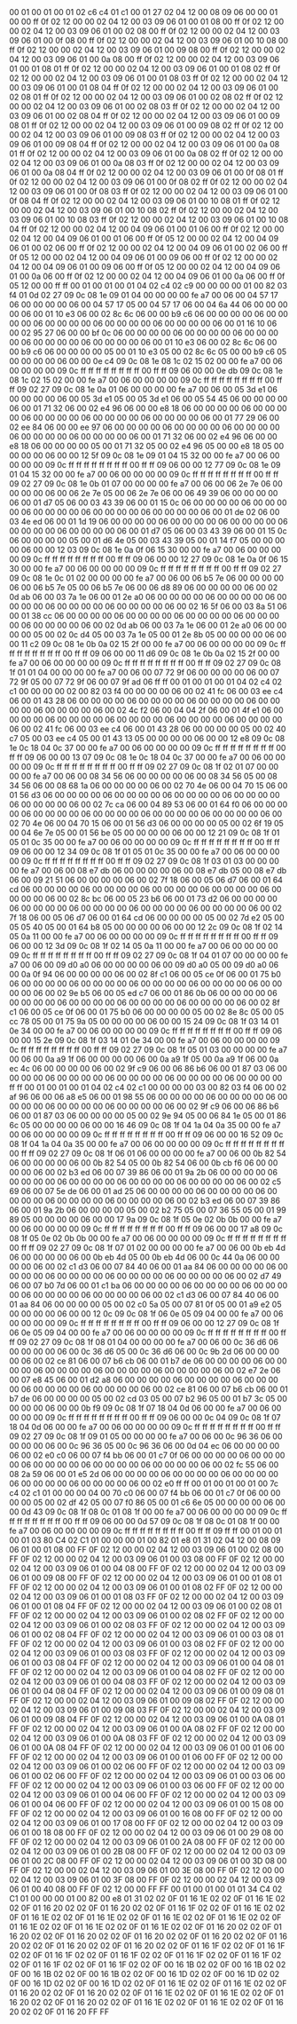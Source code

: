 <METERDATA>
<OBISCODES>
00 01 00 01 00 01 02 c6 c4 01 c1 00 01 27 02 04 12 00 08 09 06 00 00 01 00 00 ff 0f 02 12 00 00 02 04 12 00 03 09 06 01 00 01 08 00 ff 0f 02 12 00 00 02 04 12 00 03 09 06 01 00 02 08 00 ff 0f 02 12 00 00 02 04 12 00 03 09 06 01 00 0f 08 00 ff 0f 02 12 00 00 02 04 12 00 03 09 06 01 00 10 08 00 ff 0f 02 12 00 00 02 04 12 00 03 09 06 01 00 09 08 00 ff 0f 02 12 00 00 02 04 12 00 03 09 06 01 00 0a 08 00 ff 0f 02 12 00 00 02 04 12 00 03 09 06 01 00 01 08 01 ff 0f 02 12 00 00 02 04 12 00 03 09 06 01 00 01 08 02 ff 0f 02 12 00 00 02 04 12 00 03 09 06 01 00 01 08 03 ff 0f 02 12 00 00 02 04 12 00 03 09 06 01 00 01 08 04 ff 0f 02 12 00 00 02 04 12 00 03 09 06 01 00 02 08 01 ff 0f 02 12 00 00 02 04 12 00 03 09 06 01 00 02 08 02 ff 0f 02 12 00 00 02 04 12 00 03 09 06 01 00 02 08 03 ff 0f 02 12 00 00 02 04 12 00 03 09 06 01 00 02 08 04 ff 0f 02 12 00 00 02 04 12 00 03 09 06 01 00 09 08 01 ff 0f 02 12 00 00 02 04 12 00 03 09 06 01 00 09 08 02 ff 0f 02 12 00 00 02 04 12 00 03 09 06 01 00 09 08 03 ff 0f 02 12 00 00 02 04 12 00 03 09 06 01 00 09 08 04 ff 0f 02 12 00 00 02 04 12 00 03 09 06 01 00 0a 08 01 ff 0f 02 12 00 00 02 04 12 00 03 09 06 01 00 0a 08 02 ff 0f 02 12 00 00 02 04 12 00 03 09 06 01 00 0a 08 03 ff 0f 02 12 00 00 02 04 12 00 03 09 06 01 00 0a 08 04 ff 0f 02 12 00 00 02 04 12 00 03 09 06 01 00 0f 08 01 ff 0f 02 12 00 00 02 04 12 00 03 09 06 01 00 0f 08 02 ff 0f 02 12 00 00 02 04 12 00 03 09 06 01 00 0f 08 03 ff 0f 02 12 00 00 02 04 12 00 03 09 06 01 00 0f 08 04 ff 0f 02 12 00 00 02 04 12 00 03 09 06 01 00 10 08 01 ff 0f 02 12 00 00 02 04 12 00 03 09 06 01 00 10 08 02 ff 0f 02 12 00 00 02 04 12 00 03 09 06 01 00 10 08 03 ff 0f 02 12 00 00 02 04 12 00 03 09 06 01 00 10 08 04 ff 0f 02 12 00 00 02 04 12 00 04 09 06 01 00 01 06 00 ff 0f 02 12 00 00 02 04 12 00 04 09 06 01 00 01 06 00 ff 0f 05 12 00 00 02 04 12 00 04 09 06 01 00 02 06 00 ff 0f 02 12 00 00 02 04 12 00 04 09 06 01 00 02 06 00 ff 0f 05 12 00 00 02 04 12 00 04 09 06 01 00 09 06 00 ff 0f 02 12 00 00 02 04 12 00 04 09 06 01 00 09 06 00 ff 0f 05 12 00 00 02 04 12 00 04 09 06 01 00 0a 06 00 ff 0f 02 12 00 00 02 04 12 00 04 09 06 01 00 0a 06 00 ff 0f 05 12 00 00 ff ff 
</OBISCODES>
<OBISDATA>
00 01 00 01 00 01 04 02 c4 02 c9 00 00 00 00 01 00 82 03 f4 01 0d 02 27 09 0c 08 1e 09 01 04 00 00 00 00 fe a7 00 06 00 04 57 17 06 00 00 00 00 06 00 04 57 17 05 00 04 57 17 06 00 04 6a 44 06 00 00 00 00 06 00 01 10 e3 06 00 02 8c 6c 06 00 00 b9 c6 06 00 00 00 00 06 00 00 00 00 06 00 00 00 00 06 00 00 00 00 06 00 00 00 00 06 00 01 16 10 06 00 02 95 27 06 00 00 bf 0c 06 00 00 00 00 06 00 00 00 00 06 00 00 00 00 06 00 00 00 00 06 00 00 00 00 06 00 01 10 e3 06 00 02 8c 6c 06 00 00 b9 c6 06 00 00 00 00 05 00 01 10 e3 05 00 02 8c 6c 05 00 00 b9 c6 05 00 00 00 00 06 00 00 0e c4 09 0c 08 1e 08 1c 02 15 02 00 00 fe a7 00 06 00 00 00 00 09 0c ff ff ff ff ff ff ff ff 00 ff ff 09 06 00 00 0e db 09 0c 08 1e 08 1c 02 15 02 00 00 fe a7 00 06 00 00 00 00 09 0c ff ff ff ff ff ff ff ff 00 ff ff 09 02 27 09 0c 08 1e 0a 01 06 00 00 00 00 fe a7 00 06 00 05 3d e1 06 00 00 00 00 06 00 05 3d e1 05 00 05 3d e1 06 00 05 54 45 06 00 00 00 00 06 00 01 71 32 06 00 02 e4 96 06 00 00 e8 18 06 00 00 00 00 06 00 00 00 00 06 00 00 00 00 06 00 00 00 00 06 00 00 00 00 06 00 01 77 29 06 00 02 ee 84 06 00 00 ee 97 06 00 00 00 00 06 00 00 00 00 06 00 00 00 00 06 00 00 00 00 06 00 00 00 00 06 00 01 71 32 06 00 02 e4 96 06 00 00 e8 18 06 00 00 00 00 05 00 01 71 32 05 00 02 e4 96 05 00 00 e8 18 05 00 00 00 00 06 00 00 12 5f 09 0c 08 1e 09 01 04 15 32 00 00 fe a7 00 06 00 00 00 00 09 0c ff ff ff ff ff ff ff ff 00 ff ff 09 06 00 00 12 77 09 0c 08 1e 09 01 04 15 32 00 00 fe a7 00 06 00 00 00 00 09 0c ff ff ff ff ff ff ff ff 00 ff ff 09 02 27 09 0c 08 1e 0b 01 07 00 00 00 00 fe a7 00 06 00 06 2e 7e 06 00 00 00 00 06 00 06 2e 7e 05 00 06 2e 7e 06 00 06 49 39 06 00 00 00 00 06 00 01 d7 05 06 00 03 43 39 06 00 01 15 0c 06 00 00 00 00 06 00 00 00 00 06 00 00 00 00 06 00 00 00 00 06 00 00 00 00 06 00 01 de 02 06 00 03 4e ed 06 00 01 1d 19 06 00 00 00 00 06 00 00 00 00 06 00 00 00 00 06 00 00 00 00 06 00 00 00 00 06 00 01 d7 05 06 00 03 43 39 06 00 01 15 0c 06 00 00 00 00 05 00 01 d6 4e 05 00 03 43 39 05 00 01 14 f7 05 00 00 00 00 06 00 00 12 03 09 0c 08 1e 0a 0f 06 15 30 00 00 fe a7 00 06 00 00 00 00 09 0c ff ff ff ff ff ff ff ff 00 ff ff 09 06 00 00 12 27 09 0c 08 1e 0a 0f 06 15 30 00 00 fe a7 00 06 00 00 00 00 09 0c ff ff ff ff ff ff ff ff 00 ff ff 09 02 27 09 0c 08 1e 0c 01 02 00 00 00 00 fe a7 00 06 00 06 b5 7e 06 00 00 00 00 06 00 06 b5 7e 05 00 06 b5 7e 06 00 06 d8 89 06 00 00 00 00 06 00 02 0d ab 06 00 03 7a 1e 06 00 01 2e a0 06 00 00 00 00 06 00 00 00 00 06 00 00 00 00 06 00 00 00 00 06 00 00 00 00 06 00 02 16 5f 06 00 03 8a 51 06 00 01 38 cc 06 00 00 00 00 06 00 00 00 00 06 00 00 00 00 06 00 00 00 00 06 00 00 00 00 06 00 02 0d ab 06 00 03 7a 1e 06 00 01 2e a0 06 00 00 00 00 05 00 02 0c d4 05 00 03 7a 1e 05 00 01 2e 8b 05 00 00 00 00 06 00 00 11 c2 09 0c 08 1e 0b 0a 02 15 2f 00 00 fe a7 00 06 00 00 00 00 09 0c ff ff ff ff ff ff ff ff 00 ff ff 09 06 00 00 11 d6 09 0c 08 1e 0b 0a 02 15 2f 00 00 fe a7 00 06 00 00 00 00 09 0c ff ff ff ff ff ff ff ff 00 ff ff 09 02 27 09 0c 08 1f 01 01 04 00 00 00 00 fe a7 00 06 00 07 72 9f 06 00 00 00 00 06 00 07 72 9f 05 00 07 72 9f 06 00 07 9f ad 06 ff ff 
00 01 00 01 00 01 04 02 c4 02 c1 00 00 00 00 02 00 82 03 f4 00 00 00 00 06 00 02 41 fc 06 00 03 ee c4 06 00 01 43 28 06 00 00 00 00 06 00 00 00 00 06 00 00 00 00 06 00 00 00 00 06 00 00 00 00 06 00 02 4c f2 06 00 04 04 2f 06 00 01 4f e1 06 00 00 00 00 06 00 00 00 00 06 00 00 00 00 06 00 00 00 00 06 00 00 00 00 06 00 02 41 fc 06 00 03 ee c4 06 00 01 43 28 06 00 00 00 00 05 00 02 40 c7 05 00 03 ee c4 05 00 01 43 13 05 00 00 00 00 06 00 00 12 e8 09 0c 08 1e 0c 18 04 0c 37 00 00 fe a7 00 06 00 00 00 00 09 0c ff ff ff ff ff ff ff ff 00 ff ff 09 06 00 00 13 07 09 0c 08 1e 0c 18 04 0c 37 00 00 fe a7 00 06 00 00 00 00 09 0c ff ff ff ff ff ff ff ff 00 ff ff 09 02 27 09 0c 08 1f 02 01 07 00 00 00 00 fe a7 00 06 00 08 34 56 06 00 00 00 00 06 00 08 34 56 05 00 08 34 56 06 00 08 68 1a 06 00 00 00 00 06 00 02 70 4e 06 00 04 70 15 06 00 01 56 d3 06 00 00 00 00 06 00 00 00 00 06 00 00 00 00 06 00 00 00 00 06 00 00 00 00 06 00 02 7c ca 06 00 04 89 53 06 00 01 64 f0 06 00 00 00 00 06 00 00 00 00 06 00 00 00 00 06 00 00 00 00 06 00 00 00 00 06 00 02 70 4e 06 00 04 70 15 06 00 01 56 d3 06 00 00 00 00 05 00 02 6f 19 05 00 04 6e 7e 05 00 01 56 be 05 00 00 00 00 06 00 00 12 21 09 0c 08 1f 01 05 01 0c 35 00 00 fe a7 00 06 00 00 00 00 09 0c ff ff ff ff ff ff ff ff 00 ff ff 09 06 00 00 12 34 09 0c 08 1f 01 05 01 0c 35 00 00 fe a7 00 06 00 00 00 00 09 0c ff ff ff ff ff ff ff ff 00 ff ff 09 02 27 09 0c 08 1f 03 01 03 00 00 00 00 fe a7 00 06 00 08 e7 db 06 00 00 00 00 06 00 08 e7 db 05 00 08 e7 db 06 00 09 21 51 06 00 00 00 00 06 00 02 7f 18 06 00 05 06 d7 06 00 01 64 cd 06 00 00 00 00 06 00 00 00 00 06 00 00 00 00 06 00 00 00 00 06 00 00 00 00 06 00 02 8c bc 06 00 05 23 b6 06 00 01 73 d2 06 00 00 00 00 06 00 00 00 00 06 00 00 00 00 06 00 00 00 00 06 00 00 00 00 06 00 02 7f 18 06 00 05 06 d7 06 00 01 64 cd 06 00 00 00 00 05 00 02 7d e2 05 00 05 05 40 05 00 01 64 b8 05 00 00 00 00 06 00 00 12 2c 09 0c 08 1f 02 14 05 0a 11 00 00 fe a7 00 06 00 00 00 00 09 0c ff ff ff ff ff ff ff ff 00 ff ff 09 06 00 00 12 3d 09 0c 08 1f 02 14 05 0a 11 00 00 fe a7 00 06 00 00 00 00 09 0c ff ff ff ff ff ff ff ff 00 ff ff 09 02 27 09 0c 08 1f 04 01 07 00 00 00 00 fe a7 00 06 00 09 d0 a0 06 00 00 00 00 06 00 09 d0 a0 05 00 09 d0 a0 06 00 0a 0f 94 06 00 00 00 00 06 00 02 8f c1 06 00 05 ce 0f 06 00 01 75 b0 06 00 00 00 00 06 00 00 00 00 06 00 00 00 00 06 00 00 00 00 06 00 00 00 00 06 00 02 9e b5 06 00 05 ed c7 06 00 01 86 0b 06 00 00 00 00 06 00 00 00 00 06 00 00 00 00 06 00 00 00 00 06 00 00 00 00 06 00 02 8f c1 06 00 05 ce 0f 06 00 01 75 b0 06 00 00 00 00 05 00 02 8e 8c 05 00 05 cc 78 05 00 01 75 9a 05 00 00 00 00 06 00 00 15 24 09 0c 08 1f 03 14 01 0e 34 00 00 fe a7 00 06 00 00 00 00 09 0c ff ff ff ff ff ff ff ff 00 ff ff 09 06 00 00 15 2e 09 0c 08 1f 03 14 01 0e 34 00 00 fe a7 00 06 00 00 00 00 09 0c ff ff ff ff ff ff ff ff 00 ff ff 09 02 27 09 0c 08 1f 05 01 03 00 00 00 00 fe a7 00 06 00 0a a9 1f 06 00 00 00 00 06 00 0a a9 1f 05 00 0a a9 1f 06 00 0a ec 4c 06 00 00 00 00 06 00 02 9f c9 06 00 06 86 b6 06 00 01 87 03 06 00 00 00 00 06 00 00 00 00 06 00 00 00 00 06 00 00 00 00 06 00 00 00 00 ff ff 
00 01 00 01 00 01 04 02 c4 02 c1 00 00 00 00 03 00 82 03 f4 06 00 02 af 96 06 00 06 a8 e5 06 00 01 98 55 06 00 00 00 00 06 00 00 00 00 06 00 00 00 00 06 00 00 00 00 06 00 00 00 00 06 00 02 9f c9 06 00 06 86 b6 06 00 01 87 03 06 00 00 00 00 05 00 02 9e 94 05 00 06 84 1e 05 00 01 86 6c 05 00 00 00 00 06 00 00 16 46 09 0c 08 1f 04 1a 04 0a 35 00 00 fe a7 00 06 00 00 00 00 09 0c ff ff ff ff ff ff ff ff 00 ff ff 09 06 00 00 16 52 09 0c 08 1f 04 1a 04 0a 35 00 00 fe a7 00 06 00 00 00 00 09 0c ff ff ff ff ff ff ff ff 00 ff ff 09 02 27 09 0c 08 1f 06 01 06 00 00 00 00 fe a7 00 06 00 0b 82 54 06 00 00 00 00 06 00 0b 82 54 05 00 0b 82 54 06 00 0b cb f6 06 00 00 00 00 06 00 02 b3 ed 06 00 07 39 86 06 00 01 9a 2b 06 00 00 00 00 06 00 00 00 00 06 00 00 00 00 06 00 00 00 00 06 00 00 00 00 06 00 02 c5 69 06 00 07 5e de 06 00 01 ad 25 06 00 00 00 00 06 00 00 00 00 06 00 00 00 00 06 00 00 00 00 06 00 00 00 00 06 00 02 b3 ed 06 00 07 39 86 06 00 01 9a 2b 06 00 00 00 00 05 00 02 b2 75 05 00 07 36 55 05 00 01 99 89 05 00 00 00 00 06 00 00 17 9a 09 0c 08 1f 05 0e 02 0b 0b 00 00 fe a7 00 06 00 00 00 00 09 0c ff ff ff ff ff ff ff ff 00 ff ff 09 06 00 00 17 a8 09 0c 08 1f 05 0e 02 0b 0b 00 00 fe a7 00 06 00 00 00 00 09 0c ff ff ff ff ff ff ff ff 00 ff ff 09 02 27 09 0c 08 1f 07 01 02 00 00 00 00 fe a7 00 06 00 0b eb 4d 06 00 00 00 00 06 00 0b eb 4d 05 00 0b eb 4d 06 00 0c 44 0a 06 00 00 00 00 06 00 02 c1 d3 06 00 07 84 40 06 00 01 aa 84 06 00 00 00 00 06 00 00 00 00 06 00 00 00 00 06 00 00 00 00 06 00 00 00 00 06 00 02 d7 49 06 00 07 b0 7d 06 00 01 c1 ba 06 00 00 00 00 06 00 00 00 00 06 00 00 00 00 06 00 00 00 00 06 00 00 00 00 06 00 02 c1 d3 06 00 07 84 40 06 00 01 aa 84 06 00 00 00 00 05 00 02 c0 5a 05 00 07 81 0f 05 00 01 a9 e2 05 00 00 00 00 06 00 00 12 0c 09 0c 08 1f 06 0e 05 09 04 00 00 fe a7 00 06 00 00 00 00 09 0c ff ff ff ff ff ff ff ff 00 ff ff 09 06 00 00 12 27 09 0c 08 1f 06 0e 05 09 04 00 00 fe a7 00 06 00 00 00 00 09 0c ff ff ff ff ff ff ff ff 00 ff ff 09 02 27 09 0c 08 1f 08 01 04 00 00 00 00 fe a7 00 06 00 0c 36 d6 06 00 00 00 00 06 00 0c 36 d6 05 00 0c 36 d6 06 00 0c 9b 2d 06 00 00 00 00 06 00 02 ce 81 06 00 07 b6 cb 06 00 01 b7 de 06 00 00 00 00 06 00 00 00 00 06 00 00 00 00 06 00 00 00 00 06 00 00 00 00 06 00 02 e7 2e 06 00 07 e8 45 06 00 01 d2 a8 06 00 00 00 00 06 00 00 00 00 06 00 00 00 00 06 00 00 00 00 06 00 00 00 00 06 00 02 ce 81 06 00 07 b6 cb 06 00 01 b7 de 06 00 00 00 00 05 00 02 cd 03 05 00 07 b2 96 05 00 01 b7 3c 05 00 00 00 00 06 00 00 0b f9 09 0c 08 1f 07 18 04 0d 06 00 00 fe a7 00 06 00 00 00 00 09 0c ff ff ff ff ff ff ff ff 00 ff ff 09 06 00 00 0c 04 09 0c 08 1f 07 18 04 0d 06 00 00 fe a7 00 06 00 00 00 00 09 0c ff ff ff ff ff ff ff ff 00 ff ff 09 02 27 09 0c 08 1f 09 01 05 00 00 00 00 fe a7 00 06 00 0c 96 36 06 00 00 00 00 06 00 0c 96 36 05 00 0c 96 36 06 00 0d 04 ec 06 00 00 00 00 06 00 02 e0 c0 06 00 07 f4 bb 06 00 01 c7 0f 06 00 00 00 00 06 00 00 00 00 06 00 00 00 00 06 00 00 00 00 06 00 00 00 00 06 00 02 fc 55 06 00 08 2a 59 06 00 01 e5 2d 06 00 00 00 00 06 00 00 00 00 06 00 00 00 00 06 00 00 00 00 06 00 00 00 00 06 00 02 e0 ff ff 
00 01 00 01 00 01 00 7c c4 02 c1 01 00 00 00 04 00 70 c0 06 00 07 f4 bb 06 00 01 c7 0f 06 00 00 00 00 05 00 02 df 42 05 00 07 f0 86 05 00 01 c6 6e 05 00 00 00 00 06 00 00 0d 43 09 0c 08 1f 08 0c 01 08 1f 00 00 fe a7 00 06 00 00 00 00 09 0c ff ff ff ff ff ff ff ff 00 ff ff 09 06 00 00 0d 57 09 0c 08 1f 08 0c 01 08 1f 00 00 fe a7 00 06 00 00 00 00 09 0c ff ff ff ff ff ff ff ff 00 ff ff 09 ff ff 
</OBISDATA>
<SCALAROBISCODES>
00 01 00 01 00 01 03 80 C4 02 C1 01 00 00 00 01 00 82 01 e8 01 31 02 04 12 00 08 09 06 01 00 01 08 00 FF 0F 02 12 00 00 02 04 12 00 03 09 06 01 00 02 08 00 FF 0F 02 12 00 00 02 04 12 00 03 09 06 01 00 03 08 00 FF 0F 02 12 00 00 02 04 12 00 03 09 06 01 00 04 08 00 FF 0F 02 12 00 00 02 04 12 00 03 09 06 01 00 09 08 00 FF 0F 02 12 00 00 02 04 12 00 03 09 06 01 00 01 08 01 FF 0F 02 12 00 00 02 04 12 00 03 09 06 01 00 01 08 02 FF 0F 02 12 00 00 02 04 12 00 03 09 06 01 00 01 08 03 FF 0F 02 12 00 00 02 04 12 00 03 09 06 01 00 01 08 04 FF 0F 02 12 00 00 02 04 12 00 03 09 06 01 00 02 08 01 FF 0F 02 12 00 00 02 04 12 00 03 09 06 01 00 02 08 02 FF 0F 02 12 00 00 02 04 12 00 03 09 06 01 00 02 08 03 FF 0F 02 12 00 00 02 04 12 00 03 09 06 01 00 02 08 04 FF 0F 02 12 00 00 02 04 12 00 03 09 06 01 00 03 08 01 FF 0F 02 12 00 00 02 04 12 00 03 09 06 01 00 03 08 02 FF 0F 02 12 00 00 02 04 12 00 03 09 06 01 00 03 08 03 FF 0F 02 12 00 00 02 04 12 00 03 09 06 01 00 03 08 04 FF 0F 02 12 00 00 02 04 12 00 03 09 06 01 00 04 08 01 FF 0F 02 12 00 00 02 04 12 00 03 09 06 01 00 04 08 02 FF 0F 02 12 00 00 02 04 12 00 03 09 06 01 00 04 08 03 FF 0F 02 12 00 00 02 04 12 00 03 09 06 01 00 04 08 04 FF 0F 02 12 00 00 02 04 12 00 03 09 06 01 00 09 08 01 FF 0F 02 12 00 00 02 04 12 00 03 09 06 01 00 09 08 02 FF 0F 02 12 00 00 02 04 12 00 03 09 06 01 00 09 08 03 FF 0F 02 12 00 00 02 04 12 00 03 09 06 01 00 09 08 04 FF 0F 02 12 00 00 02 04 12 00 03 09 06 01 00 0A 08 01 FF 0F 02 12 00 00 02 04 12 00 03 09 06 01 00 0A 08 02 FF 0F 02 12 00 00 02 04 12 00 03 09 06 01 00 0A 08 03 FF 0F 02 12 00 00 02 04 12 00 03 09 06 01 00 0A 08 04 FF 0F 02 12 00 00 02 04 12 00 03 09 06 01 00 01 06 00 FF 0F 02 12 00 00 02 04 12 00 03 09 06 01 00 01 06 00 FF 0F 02 12 00 00 02 04 12 00 03 09 06 01 00 02 06 00 FF 0F 02 12 00 00 02 04 12 00 03 09 06 01 00 02 06 00 FF 0F 02 12 00 00 02 04 12 00 03 09 06 01 00 03 06 00 FF 0F 02 12 00 00 02 04 12 00 03 09 06 01 00 03 06 00 FF 0F 02 12 00 00 02 04 12 00 03 09 06 01 00 04 06 00 FF 0F 02 12 00 00 02 04 12 00 03 09 06 01 00 04 06 00 FF 0F 02 12 00 00 02 04 12 00 03 09 06 01 00 15 08 00 FF 0F 02 12 00 00 02 04 12 00 03 09 06 01 00 16 08 00 FF 0F 02 12 00 00 02 04 12 00 03 09 06 01 00 17 08 00 FF 0F 02 12 00 00 02 04 12 00 03 09 06 01 00 18 08 00 FF 0F 02 12 00 00 02 04 12 00 03 09 06 01 00 29 08 00 FF 0F 02 12 00 00 02 04 12 00 03 09 06 01 00 2A 08 00 FF 0F 02 12 00 00 02 04 12 00 03 09 06 01 00 2B 08 00 FF 0F 02 12 00 00 02 04 12 00 03 09 06 01 00 2C 08 00 FF 0F 02 12 00 00 02 04 12 00 03 09 06 01 00 3D 08 00 FF 0F 02 12 00 00 02 04 12 00 03 09 06 01 00 3E 08 00 FF 0F 02 12 00 00 02 04 12 00 03 09 06 01 00 3F 08 00 FF 0F 02 12 00 00 02 04 12 00 03 09 06 01 00 40 08 00 FF 0F 02 12 00 00 FF FF
</SCALAROBISCODES>
<SCALAROBISDATA>
00 01 00 01 00 01 01 34 C4 02 C1 01 00 00 00 01 00 82 00 e8 01 31 02 02 0F 01 16 1E 02 02 0F 01 16 1E 02 02 0F 01 16 20 02 02 0F 01 16 20 02 02 0F 01 16 1F 02 02 0F 01 16 1E 02 02 0F 01 16 1E 02 02 0F 01 16 1E 02 02 0F 01 16 1E 02 02 0F 01 16 1E 02 02 0F 01 16 1E 02 02 0F 01 16 1E 02 02 0F 01 16 1E 02 02 0F 01 16 20 02 02 0F 01 16 20 02 02 0F 01 16 20 02 02 0F 01 16 20 02 02 0F 01 16 20 02 02 0F 01 16 20 02 02 0F 01 16 20 02 02 0F 01 16 20 02 02 0F 01 16 1F 02 02 0F 01 16 1F 02 02 0F 01 16 1F 02 02 0F 01 16 1F 02 02 0F 01 16 1F 02 02 0F 01 16 1F 02 02 0F 01 16 1F 02 02 0F 01 16 1F 02 02 0F 00 16 1B 02 02 0F 00 16 1B 02 02 0F 00 16 1B 02 02 0F 00 16 1B 02 02 0F 00 16 1D 02 02 0F 00 16 1D 02 02 0F 00 16 1D 02 02 0F 00 16 1D 02 02 0F 01 16 1E 02 02 0F 01 16 1E 02 02 0F 01 16 20 02 02 0F 01 16 20 02 02 0F 01 16 1E 02 02 0F 01 16 1E 02 02 0F 01 16 20 02 02 0F 01 16 20 02 02 0F 01 16 1E 02 02 0F 01 16 1E 02 02 0F 01 16 20 02 02 0F 01 16 20 FF FF
</SCALAROBISDATA>
</METERDATA>